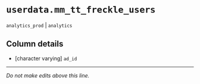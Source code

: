 # `userdata.mm_tt_freckle_users`
`analytics_prod` | `analytics`

## Column details
* [character varying] `ad_id`

-------------------------------------------------------------------------------
*Do not make edits above this line.*
